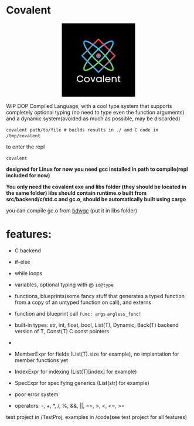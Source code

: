 # Covalent
<p align="center">
<img src="img/1.png" alt="logo" width="200"/>
</p>

WIP DOP Compiled Language, with a cool type system that supports completely optional typing (no need to type even the function arguments) and a dynamic system(avoided as much as possible, may be discarded)

```
covalent path/to/file # builds results in ./ and C code in /tmp/covalent
```

to enter the repl
```
covalent
```
**designed for Linux for now**
**you need gcc installed in path to compile(repl included for now)**

**You only need the covalent exe and libs folder (they should be located in the same folder) libs should contain runtime.o built from src/backend/c/std.c and gc.o, should be automatically built using cargo**

you can compile gc.o from [bdwgc](https://github.com/ivmai/bdwgc) (put it in libs folder) 

# features:
- C backend
- if-else
- while loops
- variables, optional typing with @ `id@type`
- functions, blueprints(some fancy stuff that generates a typed function from a copy of an untyped function on call), and externs
- function and blueprint call `func: args` `argless_func!`
- built-in types: str, int, float, bool, List(T), Dynamic, Back(T) backend version of T, Const(T) C const pointers
- 
- MemberExpr for fields (List(T).size for example), no implantation for member functions yet
- IndexExpr for indexing (List(T)\[index] for example)
- SpecExpr for specifying generics (List(str) for example)

- poor error system
- operators: -, +, *, /, %, &&, ||, ==, >, <, <=, >=

test project in /TestProj, examples in /code(see test project for all features)
